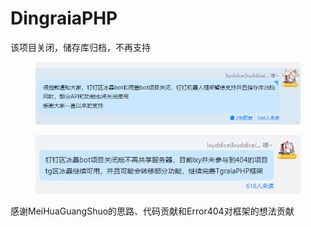 # DingraiaPHP

该项目关闭，储存库归档，不再支持

<figure><img src="../../.gitbook/assets/image (109).png" alt=""><figcaption></figcaption></figure>

<figure><img src="../../.gitbook/assets/image (110).png" alt=""><figcaption></figcaption></figure>

感谢MeiHuaGuangShuo的思路、代码贡献和Error404对框架的想法贡献
